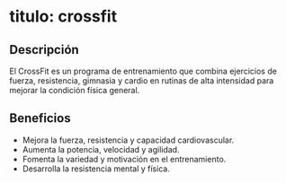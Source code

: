 # titulo: crossfit

## Descripción
El CrossFit es un programa de entrenamiento que combina ejercicios de fuerza, resistencia, gimnasia y cardio en rutinas de alta intensidad para mejorar la condición física general.

## Beneficios
- Mejora la fuerza, resistencia y capacidad cardiovascular.
- Aumenta la potencia, velocidad y agilidad.
- Fomenta la variedad y motivación en el entrenamiento.
- Desarrolla la resistencia mental y física.